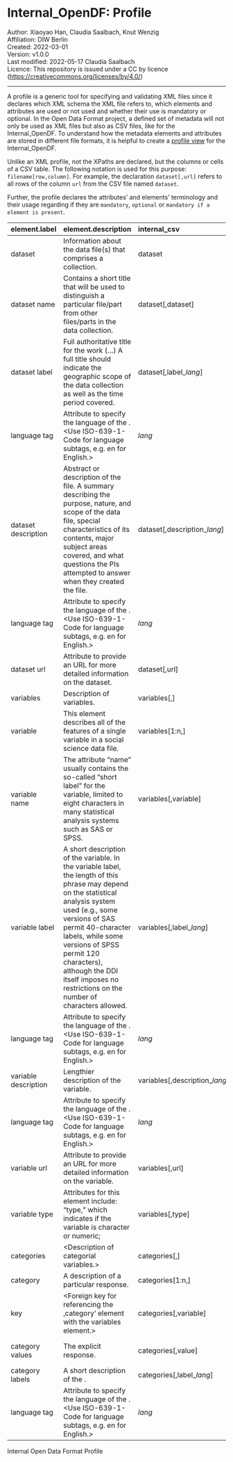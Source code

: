 Internal\_OpenDF: Profile
================

Author: Xiaoyao Han, Claudia Saalbach, Knut Wenzig  
Affiliation: DIW Berlin  
Created: 2022-03-01  
Version: v1.0.0  
Last modified: 2022-05-17 Claudia Saalbach  
Licence: This repository is issued under a CC by licence
(<https://creativecommons.org/licenses/by/4.0/>)

------------------------------------------------------------------------

A profile is a generic tool for specifying and validating XML files
since it declares which XML schema the XML file refers to, which
elements and attributes are used or not used and whether their use is
mandatory or optional. In the Open Data Format project, a defined set of
metadata will not only be used as XML files but also as CSV files, like
for the Internal\_OpenDF. To understand how the metadata elements and
attributes are stored in different file formats, it is helpful to create
a [profile view](profile_view.csv) for the Internal\_OpenDF.

Unlike an XML profile, not the XPaths are declared, but the columns or
cells of a CSV table. The following notation is used for this purpose:
`filename[row,column]`. For example, the declaration `dataset[,url]`
refers to all rows of the column `url` from the CSV file named
`dataset`.

Further, the profile declares the attributes’ and elements’ terminology
and their usage regarding if they are `mandatory`, `optional` or
`mandatory if a element is present`.

| element.label        | element.description                                                                                                                                                                                                                                                                                                                       | internal\_csv                     | csv\_classification                           |
|:---------------------|:------------------------------------------------------------------------------------------------------------------------------------------------------------------------------------------------------------------------------------------------------------------------------------------------------------------------------------------|:----------------------------------|:----------------------------------------------|
| dataset              | Information about the data file(s) that comprises a collection.                                                                                                                                                                                                                                                                           | dataset                           | mandatory                                     |
| dataset name         | Contains a short title that will be used to distinguish a particular file/part from other files/parts in the data collection.                                                                                                                                                                                                             | dataset\[,dataset\]               | mandatory                                     |
| dataset label        | Full authoritative title for the work (…) A full title should indicate the geographic scope of the data collection as well as the time period covered.                                                                                                                                                                                    | dataset\[,label\_*lang*\]         | optional                                      |
| language tag         | Attribute to specify the language of the <dataset label>. &lt;Use ISO-639-1-Code for language subtags, e.g. en for English.&gt;                                                                                                                                                                                                           | *lang*                            | mandatory if ‚label‘ element is present       |
| dataset description  | Abstract or description of the file. A summary describing the purpose, nature, and scope of the data file, special characteristics of its contents, major subject areas covered, and what questions the PIs attempted to answer when they created the file.                                                                               | dataset\[,description\_*lang*\]   | optional                                      |
| language tag         | Attribute to specify the language of the <dataset description>. &lt;Use ISO-639-1-Code for language subtags, e.g. en for English.&gt;                                                                                                                                                                                                     | *lang*                            | mandatory if ‚description‘ element is present |
| dataset url          | Attribute to provide an URL for more detailed information on the dataset.                                                                                                                                                                                                                                                                 | dataset\[,url\]                   | optional                                      |
| variables            | Description of variables.                                                                                                                                                                                                                                                                                                                 | variables\[,\]                    | mandatory                                     |
| variable             | This element describes all of the features of a single variable in a social science data file.                                                                                                                                                                                                                                            | variables\[1:n,\]                 | mandatory                                     |
| variable name        | The attribute “name” usually contains the so-called “short label” for the variable, limited to eight characters in many statistical analysis systems such as SAS or SPSS.                                                                                                                                                                 | variables\[,variable\]            | mandatory                                     |
| variable label       | A short description of the variable. In the variable label, the length of this phrase may depend on the statistical analysis system used (e.g., some versions of SAS permit 40-character labels, while some versions of SPSS permit 120 characters), although the DDI itself imposes no restrictions on the number of characters allowed. | variables\[,label\_*lang*\]       | optional                                      |
| language tag         | Attribute to specify the language of the <variable label>. &lt;Use ISO-639-1-Code for language subtags, e.g. en for English.&gt;                                                                                                                                                                                                          | *lang*                            | mandatory if ‚label‘ element is present       |
| variable description | Lengthier description of the variable.                                                                                                                                                                                                                                                                                                    | variables\[,description\_*lang*\] | optional                                      |
| language tag         | Attribute to specify the language of the <variable description>. &lt;Use ISO-639-1-Code for language subtags, e.g. en for English.&gt;                                                                                                                                                                                                    | *lang*                            | mandatory if ‚description‘ element is present |
| variable url         | Attribute to provide an URL for more detailed information on the variable.                                                                                                                                                                                                                                                                | variables\[,url\]                 | optional                                      |
| variable type        | Attributes for this element include: “type,” which indicates if the variable is character or numeric;                                                                                                                                                                                                                                     | variables\[,type\]                | optional                                      |
| categories           | &lt;Description of categorial variables.&gt;                                                                                                                                                                                                                                                                                              | categories\[,\]                   | optional                                      |
| category             | A description of a particular response.                                                                                                                                                                                                                                                                                                   | categories\[1:n,\]                | optional                                      |
| key                  | &lt;Foreign key for referencing the ‚category‘ element with the variables element.&gt;                                                                                                                                                                                                                                                    | categories\[,variable\]           | mandatory if categories file is present       |
| category values      | The explicit response.                                                                                                                                                                                                                                                                                                                    | categories\[,value\]              | mandatory if categories file is present       |
| category labels      | A short description of the <category values>.                                                                                                                                                                                                                                                                                             | categories\[,label\_*lang*\]      | optional                                      |
| language tag         | Attribute to specify the language of the <category labels>. &lt;Use ISO-639-1-Code for language subtags, e.g. en for English.&gt;                                                                                                                                                                                                         | *lang*                            | mandatory if ‚label‘ element is present       |

Internal Open Data Format Profile
